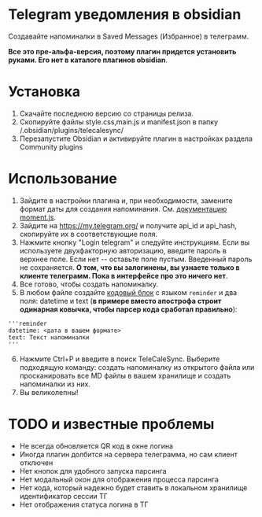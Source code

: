# Telegram уведомления в obsidian
Создавайте напоминалки в Saved Messages (Избранное) в телеграмм.

**Все это пре-альфа-версия, поэтому плагин придется установить руками. Его нет в каталоге плагинов obsidian**.

# Установка
1. Скачайте последнюю версию со страницы релиза.
2. Скопируйте файлы style.css,main.js и manifest.json в папку <vault>/.obsidian/plugins/telecalesync/
3. Перезапустите Obsidian и активируйте плагин в настройках раздела Community plugins

# Использование
1. Зайдите в настройки плагина и, при необходимости, замените формат даты для создания напоминания. См. [документацию moment.js](https://momentjs.com/docs/#/parsing/string/).
2. Зайдите на https://my.telegram.org/ и получите api_id и api_hash, скопируйте их в соответствующие поля.
3. Нажмите кнопку "Login telegram" и следуйте инструкциям. Если вы используете двухфакторную авторизацию, введите пароль в верхнее поле. Если нет -- оставьте поле пустым. Введенный пароль не сохраняется. **О том, что вы залогинены, вы узнаете только в клиенте телеграмм. Пока в интерфейсе про это ничего нет**.
4. Все готово, чтобы создать напоминалку.
5. В любом файле создайте [кодовый блок](https://help.obsidian.md/Editing+and+formatting/Basic+formatting+syntax#Code%20blocks) с языком `reminder` и два поля: datetime и text (**в примере вместо апострофа строит одинарная ковычка, чтобы парсер кода сработал правильно**):

```
'''reminder   
datetime: <дата в вашем формате>
text: Текст напоминалки
'''
```
6. Нажмите Ctrl+P и введите в поиск TeleCaleSync. Выберите подходящую команду: создать напоминалку из открытого файла или просканировать все MD файлы в вашем хранилище и создать напоминалки из них. 
7. Вы великолепны!

# TODO и известные проблемы
- Не всегда обновляется QR код в окне логина
- Иногда плагин долбится на сервера телеграмма, но сам клиент отключен
- Нет кнопок для удобного запуска парсинга
- Нет модальный окон для отображения процесса парсинга
- Нет кода, который надежно будет ставить в локальном хранилище идентификатор сессии ТГ
- Нет отображения статуса логина в ТГ



